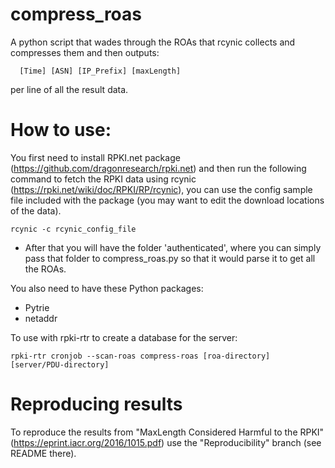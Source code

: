 # compress_roas
A python script that wades through the ROAs that rcynic collects and compresses them and then outputs:

```shell
  [Time] [ASN] [IP_Prefix] [maxLength]
```

per line of all the result data.

# How to use:

You first need to install RPKI.net package (https://github.com/dragonresearch/rpki.net) and then run the following command to fetch the RPKI data using rcynic (https://rpki.net/wiki/doc/RPKI/RP/rcynic), you can use the config sample file included with the package (you may want to edit the download locations of the data).
 ```
 rcynic -c rcynic_config_file
 ```
 - After that you will have the folder 'authenticated', where you can simply pass that folder to compress_roas.py so that it would parse it to get all the ROAs.
 
You also need to have these Python packages:
 - Pytrie
 - netaddr


To use with rpki-rtr to create a database for the server:

```shell
rpki-rtr cronjob --scan-roas compress-roas [roa-directory] [server/PDU-directory]
```

# Reproducing results 
To reproduce the results from "MaxLength Considered Harmful to the RPKI" (https://eprint.iacr.org/2016/1015.pdf) use the "Reproducibility" branch (see README there).
